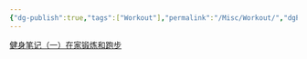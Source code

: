 ```yaml
---
{"dg-publish":true,"tags":["Workout"],"permalink":"/Misc/Workout/","dgPassFrontmatter":true,"created":"2023-04-26T21:21:58.500+08:00","updated":"2023-04-26T21:22:27.422+08:00"}
---
```




[健身笔记（一）在家锻炼和跑步](https://yukieyun.net/fitness/notes-1/)

